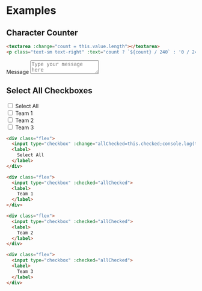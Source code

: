 # Examples



## Character Counter

```html
<textarea :change="count = this.value.length"></textarea>
<p class="text-sm text-right" :text="count ? `${count} / 240` : '0 / 240'"></p>
```

<div>
  <label for="message" class="font-semibold">Message</label>
  <textarea
    type="text"
    id="message"
    class="block p-4 w-full border border-gray-200 rounded-lg outline-none focus:border-gray-500"
    rows="2"
    maxlength="240"
    placeholder="Type your message here"
    :change="count = this.value.length"
    id="message"
  ></textarea>
  <p class="text-sm text-right" :text="count ? `${count} / 240` : '0 / 240'"></p>
</div>

## Select All Checkboxes

<div class="flex">
  <input type="checkbox" :change="allChecked=this.checked;console.log(this.checked)">
  <label>
    Select All 
  </label>
</div>

<div class="flex">
  <input type="checkbox" :checked="allChecked">
  <label>
    Team 1
  </label>
</div>

<div class="flex">
  <input type="checkbox" :checked="allChecked">
  <label>
    Team 2
  </label>
</div>

<div class="flex">
  <input type="checkbox" :checked="allChecked">
  <label>
    Team 3
  </label>
</div>


```html
<div class="flex">
  <input type="checkbox" :change="allChecked=this.checked;console.log(this.checked)">
  <label>
    Select All 
  </label>
</div>

<div class="flex">
  <input type="checkbox" :checked="allChecked">
  <label>
    Team 1
  </label>
</div>

<div class="flex">
  <input type="checkbox" :checked="allChecked">
  <label>
    Team 2
  </label>
</div>

<div class="flex">
  <input type="checkbox" :checked="allChecked">
  <label>
    Team 3
  </label>
</div>
```
     
              

